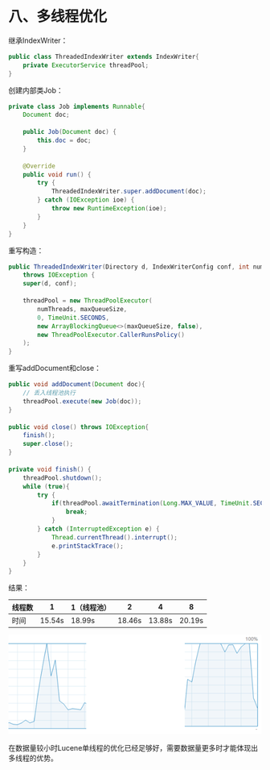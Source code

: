 # 八、多线程优化

继承IndexWriter：

```java
public class ThreadedIndexWriter extends IndexWriter{
    private ExecutorService threadPool;
}
```

创建内部类Job：

```java
private class Job implements Runnable{
    Document doc;

    public Job(Document doc) {
        this.doc = doc;
    }

    @Override
    public void run() {
        try {
            ThreadedIndexWriter.super.addDocument(doc);
        } catch (IOException ioe) {
            throw new RuntimeException(ioe);
        }
    }
}
```



重写构造：

```java
public ThreadedIndexWriter(Directory d, IndexWriterConfig conf, int numThreads, int maxQueueSize) 
    throws IOException {
    super(d, conf);

    threadPool = new ThreadPoolExecutor(
        numThreads, maxQueueSize,
        0, TimeUnit.SECONDS,
        new ArrayBlockingQueue<>(maxQueueSize, false),
        new ThreadPoolExecutor.CallerRunsPolicy()
    );
}
```

重写addDocument和close：

```java
public void addDocument(Document doc){
    // 丢入线程池执行
    threadPool.execute(new Job(doc));
}

public void close() throws IOException{
    finish();
    super.close();
}

private void finish() {
    threadPool.shutdown();
    while (true){
        try {
            if(threadPool.awaitTermination(Long.MAX_VALUE, TimeUnit.SECONDS)) {
                break;
            }
        } catch (InterruptedException e) {
            Thread.currentThread().interrupt();
            e.printStackTrace();
        }
    }
}
```



结果：

| 线程数 | 1      | 1（线程池） | 2      | 4      | 8      |
| ------ | ------ | ----------- | ------ | ------ | ------ |
| 时间   | 15.54s | 18.99s      | 18.46s | 13.88s | 20.19s |

![image-20200901211522689](08_多线程优化.assets/image-20200901211522689.png)

在数据量较小时Lucene单线程的优化已经足够好，需要数据量更多时才能体现出多线程的优势。